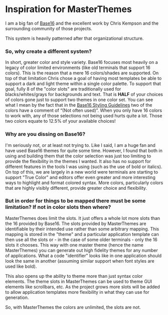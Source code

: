 # Inspiration for MasterThemes

I am a big fan of [Base16](http://chriskempson.com/projects/base16/) and the excellent work by Chris
Kempson and the surrounding community of those projects.

This system is heavily patterned after that organizational structure.

### So, why create a different system?

In short, greater color and style variety. Base16 focuses most heavily on a legacy of color limited
environments (like old terminals that support 16 colors). This is the reason that a mere 16
colors/shades are supported. On top of that limitation Chris chose a goal of having most templates
be able to support a dark and light theme within a single color palette. To support that goal, fully
8 of the "color slots" are traditionally used for blacks/whites/grays for backgrounds and text. That
is **HALF** of your choices of colors gone just to support two themes in one color set. You can see
what I mean by the fact that in the
[Base16 Styling Guidelines](https://github.com/chriskempson/base16/blob/master/styling.md) two of
the colors have a comment of “(Not often used)”. When you only have 16 colors to work with, any of
those selections not being used hurts quite a lot. Those two colors equate to 12.5% of your
available choices!

### Why are you dissing on Base16?

I'm seriously not, or at least not trying to. Like I said, I am a huge fan and have used Base16
themes for quite some time. However, I found that both in using and building them that the color
selection was just too limiting to provide the flexibility in the themes I wanted. It also has no
support for different features in the tools I was using (such as the use of bold or italics). On top
of this, we are largely in a new world were terminals are starting to support "True Color" and
editors offer even greater and more interesting ways to highlight and format colored syntax. More
colors, particularly colors that are highly visibly different, provide greater choice and
flexibility.

### But in order for things to be mapped there must be some limitation? If not in color slots then where?

MasterThemes does limit the slots. It just offers a whole lot more slots than the 16 provided by
Base16. The slots provided by MasterThemes are identifiable by their intended use rather than some
arbitrary mapping. This mapping is stored in the "theme" and a particular application template can
then use all the slots or - in the case of some older terminals - only the 16 slots it chooses. This
way with one master theme (hence the name MasterThemes) you can generate out high fidelity themes
for any number of applications. What a code "identifier" looks like in one application should look
the same in another (assuming similar support when font styles are used like bold).

This also opens up the ability to theme more than just syntax color elements. The theme slots in
MasterThemes can be used to theme GUI elements like scrollbars, etc. As the project grows more slots
will be added to allow application templates more flexibility in what they can use for generation.

So, with MasterThemes the colors are unlimited, the slots are not.
